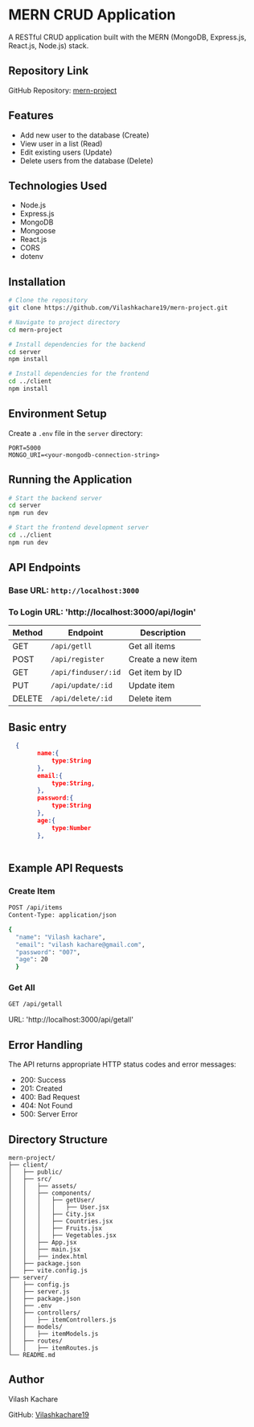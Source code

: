 # MERN CRUD Application

A RESTful CRUD application built with the MERN (MongoDB, Express.js, React.js, Node.js) stack.

## Repository Link

GitHub Repository: [mern-project](https://github.com/Vilashkachare19/mern-project)

## Features

- Add new user to the database (Create)
- View user in a list (Read)
- Edit existing users (Update)
- Delete users from the database (Delete)

## Technologies Used

- Node.js
- Express.js
- MongoDB
- Mongoose
- React.js
- CORS
- dotenv

## Installation

```bash
# Clone the repository
git clone https://github.com/Vilashkachare19/mern-project.git

# Navigate to project directory
cd mern-project

# Install dependencies for the backend
cd server
npm install

# Install dependencies for the frontend
cd ../client
npm install
```

## Environment Setup
Create a `.env` file in the `server` directory:
```env
PORT=5000
MONGO_URI=<your-mongodb-connection-string>
```

## Running the Application
```bash
# Start the backend server
cd server
npm run dev

# Start the frontend development server
cd ../client
npm run dev
```

## API Endpoints

### Base URL: `http://localhost:3000`
### To Login URL: 'http://localhost:3000/api/login'

| **Method** | **Endpoint**         | **Description**         |
|-----------|---------------------|------------------------|
| GET       | `/api/getll`        | Get all items         |
| POST      | `/api/register`     | Create a new item     |
| GET       | `/api/finduser/:id` | Get item by ID        |
| PUT       | `/api/update/:id`   | Update item           |
| DELETE    | `/api/delete/:id`   | Delete item           |

## Basic entry
```json
  {
        name:{
            type:String
        },
        email:{
            type:String,
        },
        password:{
            type:String
        },
        age:{
            type:Number
        },
       
```

## Example API Requests
### Create Item
```bash
POST /api/items
Content-Type: application/json

{
  "name": "Vilash kachare",
  "email": "vilash kachare@gmail.com",
  "password": "007",  
  "age": 20
  }
```
### Get All 
```bash
GET /api/getall
```
URL: 'http://localhost:3000/api/getall'
## Error Handling
The API returns appropriate HTTP status codes and error messages:
- 200: Success
- 201: Created
- 400: Bad Request
- 404: Not Found
- 500: Server Error

## Directory Structure
```
mern-project/
├── client/
│   ├── public/
│   ├── src/
│   │   ├── assets/
│   │   ├── components/
│   │   │   ├── getUser/
│   │   │   │   ├── User.jsx
│   │   │   ├── City.jsx
│   │   │   ├── Countries.jsx
│   │   │   ├── Fruits.jsx
│   │   │   ├── Vegetables.jsx
│   │   ├── App.jsx
│   │   ├── main.jsx
│   │   ├── index.html
│   ├── package.json
│   ├── vite.config.js
├── server/
│   ├── config.js
│   ├── server.js
│   ├── package.json
│   ├── .env
│   ├── controllers/
│   │   ├── itemControllers.js
│   ├── models/
│   │   ├── itemModels.js
│   ├── routes/
│   │   ├── itemRoutes.js
└── README.md
```

## Author
Vilash Kachare

GitHub: [Vilashkachare19](https://github.com/Vilashkachare19)
